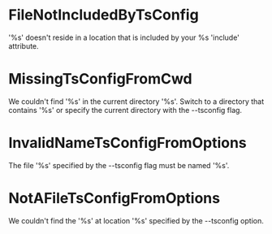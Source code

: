 # FileNotIncludedByTsConfig

'%s' doesn't reside in a location that is included by your %s 'include' attribute.

# MissingTsConfigFromCwd

We couldn't find '%s' in the current directory '%s'. Switch to a directory that contains '%s' or specify the current directory with the --tsconfig flag.

# InvalidNameTsConfigFromOptions

The file '%s' specified by the --tsconfig flag must be named '%s'.

# NotAFileTsConfigFromOptions

We couldn't find the '%s' at location '%s' specified by the --tsconfig option.